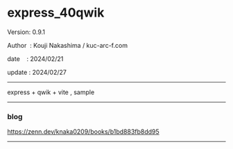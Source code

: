 ﻿# express_40qwik

 Version: 0.9.1

 Author  : Kouji Nakashima / kuc-arc-f.com

 date    : 2024/02/21

 update : 2024/02/27 

***

express + qwik + vite , sample

***
### blog

https://zenn.dev/knaka0209/books/b1bd883fb8dd95

***

